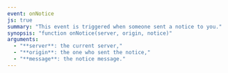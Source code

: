 ```yaml
---
event: onNotice
js: true
summary: "This event is triggered when someone sent a notice to you."
synopsis: "function onNotice(server, origin, notice)"
arguments:
  - "**server**: the current server,"
  - "**origin**: the one who sent the notice,"
  - "**message**: the notice message."
---
```

